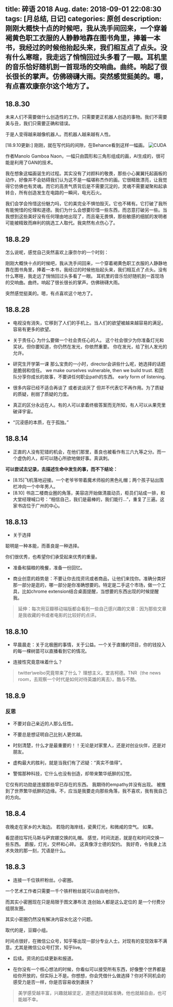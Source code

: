 title: 碎语 2018 Aug.
date: 2018-09-01 22:08:30
tags: [月总结, 日记]
categories: 原创
description: 刚刚大概快十点的时候吧，我从洗手间回来，一个穿着褐黄色职工衣服的人静静地靠在图书角里，捧着一本书，我经过的时候他抬起头来，我们相互点了点头。没有什么寒暄，我走远了悄悄回过头多看了一眼。耳机里的音乐恰好随机到一首现场的交响曲。曲终。响起了很长很长的掌声。仿佛磅礴大雨。突然感觉挺美的。嗯，有点喜欢康奈尔这个地方了。
---

## 18.8.30

未来人们不需要做什么创造性的工作。只需要更正机器人创造的事物。我们不需要美与丑，我们只需要正确和错误。

于是人变得越来越像机器人。而机器人越来越有人性。

[18.9.10更新:] 刚刚，就在写代码的间隙，在Behance看到这样一幅画。
![CUDA](https://mir-s3-cdn-cf.behance.net/project_modules/fs/e7be6c66472289.5b174556777b5.png)

作者Manolo Gamboa Naon，一幅只由圆形和三角形组成的画，AI生成的，很可能是利用了GAN的技术。

我在想象这幅画诞生的过程。其实没有了对颜料的敬畏，那些小心翼翼托起画板的动作，好像并不会妨碍我们认为这不是一幅堪称杰作的画。它很精致漂亮，让我觉得它仿佛也有灵魂。而它的高贵气质背后是不需要沉淀的，灵魂不需要凝聚和起承转合，所有创造发生在电路的一瞬间，电光石火。

我们会学会怜惜这份魅力吗，它的美完全不惧怕毁灭。它也不稀有。它打破了我所有能惋惜的伦理和道德。我们为什么会想要珍惜一些东西，而恣意打破另一些。当我想到这些美好没有任何理由地出现了，而且毫无畏惧，那些敏感的细腻的发明者可能被精致而麻利的挑选工人取代。我突然有点伤心了。

## 18.8.29

怎么说呢，感觉自己突然喜欢上康奈尔的一个时刻：

刚刚大概快十点的时候吧，我从洗手间回来，一个穿着褐黄色职工衣服的人静静地靠在图书角里，捧着一本书，我经过的时候他抬起头来，我们相互点了点头。没有什么寒暄，我走远了悄悄回过头多看了一眼。
耳机里的音乐恰好随机到一首现场的交响曲。曲终。响起了很长很长的掌声。仿佛磅礴大雨。

突然感觉挺美的。嗯，有点喜欢这个地方了。

## 18.8.28

- 电视没有消失，它移到了人们的手机上。当人们的欲望被越来越容易的满足。容易有更多的欲望。

- 关于责任心
为什么要做一个社会责任心的人。
这个社会很少为你准备灯光和奖状。但你要知道，你仍然在发光，你依然重要。
你在发光，给了别人发光的允许。

- 研究生开学第一课
那么宝贵的一小时，director会讲些什么呢，她选择的话题是脆弱和信任。
we make ourselves vulnerable, then we build trust.
和团队分享你成长的故事，不要讲任何职业path的东西。
early form of listening.

- 很多内容已经不适合再谈了 或者说谈厌了 但并不代表它不再作用。为了质疑的质疑，削弱了质疑的力度。

- 真正的区分永远在人。有的人可以拿着终极答案而无所知，有人可以从果壳里破译宇宙。

- “沉浸感的本质，在于孤独。”

## 18.8.14

- 正直的人没有犯错的机会，在他们那里，善良也被看作有三六九等之分。而一个虚伪的人，却可以随心所欲地做好事。真讽刺。

**可以尝试去记录，去描述生命中发生的事，而不下结论：**
- [8.15]飞机落地迎接。一个老爷爷带着魔术师般的黑色礼帽；两个孩子钻出围栏冲向一个中年男人。
- [8.10] 书店二楼商业圈的角落，美容店开始做清晨动员，柜员们站成一排，和大堂经理喊口号：“相信自己，我们是最棒的，我们能行…”，重复了三遍。这家书店位于广州的中心。

## 18.8.13

- 关于选择

聪明是一种本能，而善良是一种选择。

你们很优秀，也希望你们承受起来优秀的重量。

- 准备和猫粮的晚餐，准备一份回忆。

- 商业创意的趋势是：不要让你去找资讯或者商品，让他们来找你。准确分类好那一部分是逛的，哪一部分是你准确想要的。特定是二手这个市场，做一个工具，比如chrome extension结合桌面提醒，当想要的东西出现的时候提醒我。
> 延伸：每次用豆瓣移动端版都会看到一些自己感兴趣的文章：因为那些文章是我收藏的书或者电影的比较好的点评。

## 18.8.10

- 早晨晨走：关于北极圈的事情，关于公益。一个关于直播的项目，你的钱投入的每一棵树苗可以直播看到它的情况。

- 连接性究竟意味着什么？
> twitter\weibo究竟带来了什么？
理想主义。堂吉柯德。TNR（the news room，去观察一个时代是如何对待英雄的离去）。酷与不酷。

## 18.8.9

### 反思
-  不要对自己亲近的人那么任性。
- 不要总是想证明自己比别人更优越。
- 时刻清楚，什么才是最重要的！！无论是对家里人，还是对创业伙伴，还是对朋友。

- 虚构最大的胜利，就是当我们有了迟疑：“真实不值得”。

- 警惕那种科技，它什么也没有创造，却带来繁华纸醉的幻觉。

它仅有的功勋是连接那些早已存在的东西。
我期待的empathy并没有出现。
被推到了世界繁华纸醉的边缘。不，应当是我要走向那些角落，我不喜欢，我有我自己的方向。

## 18.8.4

夜晚走在家乡的大海边。
若隐的海岸线，瓷黄灯光，和微咸的空气。
如果。

看昆德拉写托马斯与萨宾娜交换的礼帽。
感觉，时间流逝，就是在和时间交换一些东西。
爵服，灯光，交杯和心碎。
这真像浮士德的契约。
我好奇，令我身上法术失效的那一刻，咒语是什么。

## 18.8.3

- 连接一千位铁杆粉丝。小密圈。

一个艺术工作者只需要一千个铁杆粉丝就可以自由地创作。

而其实小密圈现在只是局限于图文瀑布流 连创始人都是这么定位的 是一个付费分组朋友圈。

其实小密圈仍然没有解决内容水化这个问题。

取代的是，豆瓣小组。

时间点很好，在微信公众号，知乎等出现一部分专业人士。对现有的变现效率不满意。尤其是微信公众号打赏，知乎live。

- 后续。资讯的后续更新和报道。

- 在你没有一个核心想法的时候，你看似可以接受所有东西，好像整个世界都是给你开放的，但实际上不是。你想想，你会凭借什么做选择？你对不同机会的感受力是否一样，你是否容易收到裹挟？
> 美学感受越丰富，兴趣就越坚定，道德选择就越准确，他也就越自由，也可能越不幸。